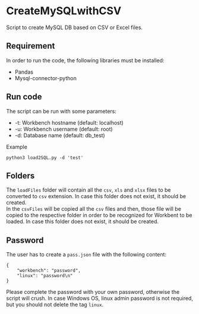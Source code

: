 # CreateMySQLwithCSV

Script to create MySQL DB based on CSV or Excel files.


## Requirement

In order to run the code, the following libraries must be installed:

- Pandas
- Mysql-connector-python


## Run code

The script can be run with some parameters:

- -t: Workbench hostname (default: localhost)
- -u: Workbench username (default: root)
- -d: Database name (default: db_test)

Example
```
python3 load2SQL.py -d 'test'
```


## Folders

The `loadFiles` folder will contain all the `csv`, `xls` and `xlsx` files to be converted to `csv` extension. In case this folder does not exist, it should be created.<br>
In the `csvFiles` will be copied all the `csv` files and then, those file will be copied to the respective folder in order to be recognized for Workbent to be loaded. In case this folder does not exist, it should be created.<br>


## Password

The user has to create a `pass.json` file with the following content:

```
{
    "workbench": "password",
    "linux": "password\n"
}
```

Please complete the password with your own password, otherwise the script will crush. In case Windows OS, linux admin password is not required, but you should not delete the tag `linux`.